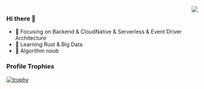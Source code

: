 <img align="right" src="https://github-readme-stats.vercel.app/api?username=walterlife&show_icons=true&icon_color=CE1D2D&text_color=718096&bg_color=ffffff&hide_title=true" />

### Hi there 👋

- 🎯 Focusing on Backend & CloudNative & Serverless & Event Driver Architecture
- 🌱 Learning Rust & Big Data
- 🧮 Algorithm noob

<!--
**walterlife/walterlife** is a ✨ _special_ ✨ repository because its `README.md` (this file) appears on your GitHub profile.

Here are some ideas to get you started:

- 🔭 I’m currently working on ...
- 🌱 I’m currently learning ...
- 👯 I’m looking to collaborate on ...
- 🤔 I’m looking for help with ...
- 💬 Ask me about ...
- 📫 How to reach me: ...
- 😄 Pronouns: ...
- ⚡ Fun fact: ...
-->

### Profile Trophies

[![trophy](https://github-profile-trophy.vercel.app/?username=walterlife)](https://github.com/ryo-ma/github-profile-trophy)

